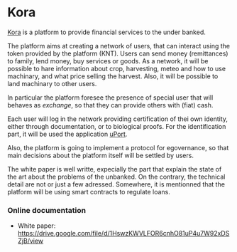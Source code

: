 # Kora 

[Kora](https://kora.network/) is a platform to provide financial services to the under banked.

The platform aims at creating a network of users, that can interact using the token provided by the platform (KNT). Users can send money (remittances) to family, lend money, buy services or goods.
As a network, it will be possible to hare information about crop, harvesting, meteo and how to use machinary, and what price selling the harvest. Also, it will be possible to land machinary to other users.

In particular the platform foresee the presence of special user that will behaves as *exchange*, so that they can provide others with (fiat) cash.

Each user will log in the network providing certification of thei own identity, either through documentation, or to biological proofs. For the identification part, it will be used the application [uPort](https://www.uport.me/).

Also, the platform is going to implement a protocol for egovernance, so that main decisions about the platform itself will be settled by users.

The white paper is well writte, expecially the part that explain the state of the art about the problems of the unbanked. 
On the contrary, the technical detail are not or just a few adressed. Somewhere, it is mentionned that the platform will be using smart contracts to regulate loans.

### Online documentation
* White paper: https://drive.google.com/file/d/1HswzKWVLFOR6cnhO81uP4u7W92xDSZjB/view
